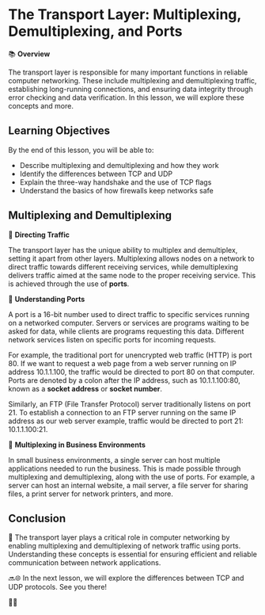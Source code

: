 # The Transport Layer: Multiplexing, Demultiplexing, and Ports

📚 **Overview**

The transport layer is responsible for many important functions in reliable computer networking. These include multiplexing and demultiplexing traffic, establishing long-running connections, and ensuring data integrity through error checking and data verification. In this lesson, we will explore these concepts and more.

## Learning Objectives

By the end of this lesson, you will be able to:

- Describe multiplexing and demultiplexing and how they work
- Identify the differences between TCP and UDP
- Explain the three-way handshake and the use of TCP flags
- Understand the basics of how firewalls keep networks safe

## Multiplexing and Demultiplexing

🔀 **Directing Traffic**

The transport layer has the unique ability to multiplex and demultiplex, setting it apart from other layers. Multiplexing allows nodes on a network to direct traffic towards different receiving services, while demultiplexing delivers traffic aimed at the same node to the proper receiving service. This is achieved through the use of **ports**.

🔌 **Understanding Ports**

A port is a 16-bit number used to direct traffic to specific services running on a networked computer. Servers or services are programs waiting to be asked for data, while clients are programs requesting this data. Different network services listen on specific ports for incoming requests.

For example, the traditional port for unencrypted web traffic (HTTP) is port 80. If we want to request a web page from a web server running on IP address 10.1.1.100, the traffic would be directed to port 80 on that computer. Ports are denoted by a colon after the IP address, such as 10.1.1.100:80, known as a **socket address** or **socket number**.

Similarly, an FTP (File Transfer Protocol) server traditionally listens on port 21. To establish a connection to an FTP server running on the same IP address as our web server example, traffic would be directed to port 21: 10.1.1.100:21.

🏢 **Multiplexing in Business Environments**

In small business environments, a single server can host multiple applications needed to run the business. This is made possible through multiplexing and demultiplexing, along with the use of ports. For example, a server can host an internal website, a mail server, a file server for sharing files, a print server for network printers, and more.

## Conclusion

🎉 The transport layer plays a critical role in computer networking by enabling multiplexing and demultiplexing of network traffic using ports. Understanding these concepts is essential for ensuring efficient and reliable communication between network applications.

🔜🌐 In the next lesson, we will explore the differences between TCP and UDP protocols. See you there!

🔌🔀